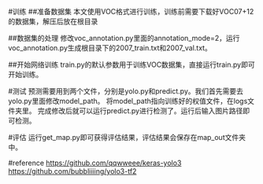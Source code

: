 #训练
##准备数据集
本文使用VOC格式进行训练，训练前需要下载好VOC07+12的数据集，解压后放在根目录

##数据集的处理
修改voc_annotation.py里面的annotation_mode=2，运行voc_annotation.py生成根目录下的2007_train.txt和2007_val.txt。

##开始网络训练
train.py的默认参数用于训练VOC数据集，直接运行train.py即可开始训练。

#测试
预测需要用到两个文件，分别是yolo.py和predict.py。我们首先需要去yolo.py里面修改model_path。
将model_path指向训练好的权值文件，在logs文件夹里。
完成修改后就可以运行predict.py进行检测了。运行后输入图片路径即可检测。


#评估
运行get_map.py即可获得评估结果，评估结果会保存在map_out文件夹中。

#reference
https://github.com/qqwweee/keras-yolo3
https://github.com/bubbliiiing/yolo3-tf2
